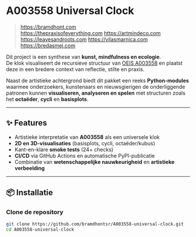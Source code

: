 # A003558 Universal Clock

> https://bramdhont.com  
> https://thepraxisofeverything.com
> https://artmindeco.com
> https://leavesandroots.com
> https://vilasmarnica.com
> https://bredasmej.com

Dit project is een synthese van **kunst, mindfulness en ecologie**.  
De klok visualiseert de recursieve structuur van [OEIS A003558](https://oeis.org/A003558) en plaatst deze in een bredere context van reflectie, stilte en praxis.

Naast de artistieke achtergrond biedt dit pakket een reeks **Python-modules** waarmee onderzoekers, kunstenaars en nieuwsgierigen de onderliggende patronen kunnen **visualiseren, analyseren en spelen** met structuren zoals het **octaëder**, **cycli** en **basisplots**.

---

## ✨ Features

- Artistieke interpretatie van **A003558** als een universele klok  
- **2D en 3D-visualisaties** (basisplots, cycli, octaëder/kubus)  
- Kant-en-klare **smoke tests** (24+ checks)  
- **CI/CD** via GitHub Actions en automatische PyPI-publicatie  
- Combinatie van **wetenschappelijke nauwkeurigheid** en **artistieke verbeelding**

---

## 📦 Installatie

### Clone de repository
```bash
git clone https://github.com/bramdhontsr/A003558-universal-clock.git
cd A003558-universal-clock
